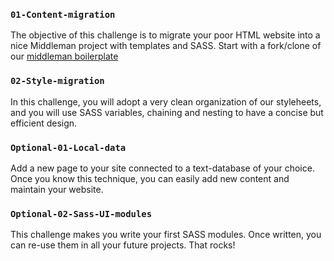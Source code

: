 ### `01-Content-migration`

The objective of this challenge is to migrate your poor HTML website into a nice Middleman project with templates and SASS. Start with a fork/clone of our [middleman boilerplate](https://github.com/lewagon/middleman-boilerplate)

### `02-Style-migration`

In this challenge, you will adopt a very clean organization of our styleheets, and you will use SASS variables, chaining and nesting to have a concise but efficient design.

### `Optional-01-Local-data`

Add a new page to your site connected to a text-database of your choice. Once you know this technique, you can easily add new content and maintain your website.

### `Optional-02-Sass-UI-modules`

This challenge makes you write your first SASS modules. Once written, you can re-use them in all your future projects. That rocks!